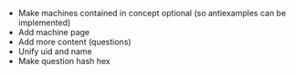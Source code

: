 * Make machines contained in concept optional (so antiexamples can be implemented)
* Add machine page
* Add more content (questions)
* Unify uid and name
* Make question hash hex
